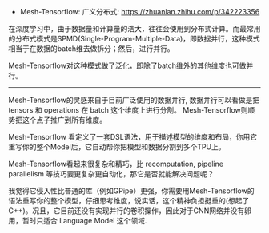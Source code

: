 




- Mesh-Tensorflow: 广义分布式: https://zhuanlan.zhihu.com/p/342223356


在深度学习中，由于数据量和计算量的浩大，往往会使用到分布式计算。而最常用的分布式模式是SPMD(Single-Program-Multiple-Data)，即数据并行，这种模式相当于在数据的batch维去做拆分；然后，进行并行。

Mesh-Tensorflow对这种模式做了泛化，即除了batch维外的其他维度也可做并行。






---


Mesh-Tensorflow的灵感来自于目前广泛使用的数据并行, 数据并行可以看做是把 tensors 和 operations 在 batch 这个维度上进行分割。 Mesh-Tensorflow则顺势把这个点子推广到所有维度。


Mesh-Tensorflow 看定义了一套DSL语法，用于描述模型的维度和布局，你用它重写你的整个Model后，它自动帮你把模型和数据分割到多个TPU上。

Mesh-Tensorflow看起来很复杂和精巧，比 recomputation, pipeline parallelism 等技巧要更复杂更自动化，那它是否就能解决问题呢？

我觉得它侵入性比普通的库（例如GPipe）更强，你需要用Mesh-Tensorflow的语法重写你的整个模型，仔细思考维度，说实话，这个精神负担挺重的(想起了C++)。况且，它目前还没有实现并行的卷积操作，因此对于CNN网络并没有卵用，暂时只适合 Language Model 这个领域.

